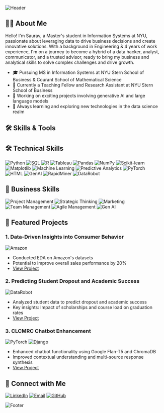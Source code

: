 ![Header](https://capsule-render.vercel.app/api?type=waving&color=gradient&height=300&section=header&text=Saurav%20Premkumar&fontSize=90&animation=fadeIn&fontAlignY=38&desc=Data%20Science%20Enthusiast%20|%20NYU%20Graduate%20Student&descAlignY=51&descAlign=62)

## 👨‍💻 About Me

Hello! I'm Saurav, a Master's student in Information Systems at NYU, passionate about leveraging data to drive business decisions and create innovative solutions. With a background in Engineering & 4 years of work experience, I'm on a journey to become a hybrid of a data hacker, analyst, communicator, and a trusted advisor, ready to bring my business and analytical skills to solve complex challenges and drive growth.

- 🎓 Pursuing MS in Information Systems at NYU Stern School of Business & Courant School of Mathematical Science
- 💼 Currently a Teaching Fellow and Research Assistant at NYU Stern School of Business
- 🚀 Working on exciting projects involving generative AI and large language models
- 🌱 Always learning and exploring new technologies in the data science realm

## 🛠️ Skills & Tools

## 🛠️ Technical Skills

![Python](https://img.shields.io/badge/-Python-3776AB?style=flat&logo=Python&logoColor=white)
![SQL](https://img.shields.io/badge/-SQL-4479A1?style=flat&logo=MySQL&logoColor=white)
![R](https://img.shields.io/badge/-R-276DC3?style=flat&logo=R&logoColor=white)
![Tableau](https://img.shields.io/badge/-Tableau-E97627?style=flat&logo=Tableau&logoColor=white)
![Pandas](https://img.shields.io/badge/-Pandas-150458?style=flat&logo=Pandas&logoColor=white)
![NumPy](https://img.shields.io/badge/-NumPy-013243?style=flat&logo=NumPy&logoColor=white)
![Scikit-learn](https://img.shields.io/badge/-Scikit--learn-F7931E?style=flat&logo=scikit-learn&logoColor=white)
![Matplotlib](https://img.shields.io/badge/-Matplotlib-11557c?style=flat&logo=Python&logoColor=white)
![Machine Learning](https://img.shields.io/badge/-Machine%20Learning-01D277?style=flat&logoColor=white)
![Predictive Analytics](https://img.shields.io/badge/-Predictive%20Analytics-FF6F00?style=flat&logoColor=white)
![PyTorch](https://img.shields.io/badge/-PyTorch-EE4C2C?style=flat&logo=PyTorch&logoColor=white)
![HTML](https://img.shields.io/badge/-HTML-E34F26?style=flat&logo=HTML5&logoColor=white)
![GenAI](https://img.shields.io/badge/-GenAI-7B68EE?style=flat&logoColor=white)
![RapidMiner](https://img.shields.io/badge/-RapidMiner-3399FF?style=flat&logoColor=white)
![DataRobot](https://img.shields.io/badge/-DataRobot-13B5EA?style=flat&logoColor=white)

## 💼 Business Skills

![Project Management](https://img.shields.io/badge/-Project%20Management-0078D7?style=flat&logoColor=white)
![Strategic Thinking](https://img.shields.io/badge/-Strategic%20Thinking-2C3E50?style=flat&logoColor=white)
![Marketing](https://img.shields.io/badge/-Marketing-FF6B6B?style=flat&logoColor=white)
![Team Management](https://img.shields.io/badge/-Team%20Management-4CAF50?style=flat&logoColor=white)
![Agile Management](https://img.shields.io/badge/-Agile%20Management-009688?style=flat&logoColor=white)
![Gen AI](https://img.shields.io/badge/-Gen%20AI-7B68EE?style=flat&logoColor=white)

## 🚀 Featured Projects

### 1. Data-Driven Insights into Consumer Behavior
![Amazon](https://img.shields.io/badge/-Amazon-FF9900?style=flat&logo=Amazon&logoColor=white)
- Conducted EDA on Amazon's datasets
- Potential to improve overall sales performance by 20%
- [View Project](link_to_project)

### 2. Predicting Student Dropout and Academic Success
![DataRobot](https://img.shields.io/badge/-DataRobot-13B5EA?style=flat&logo=DataRobot&logoColor=white)
- Analyzed student data to predict dropout and academic success
- Key insights: Impact of scholarships and course load on graduation rates
- [View Project](link_to_project)

### 3. CLCMRC Chatbot Enhancement
![PyTorch](https://img.shields.io/badge/-PyTorch-EE4C2C?style=flat&logo=PyTorch&logoColor=white)
![Django](https://img.shields.io/badge/-Django-092E20?style=flat&logo=Django&logoColor=white)
- Enhanced chatbot functionality using Google Flan-T5 and ChromaDB
- Improved contextual understanding and multi-source response synthesis
- [View Project](link_to_project)


## 🤝 Connect with Me

[![LinkedIn](https://img.shields.io/badge/-LinkedIn-0077B5?style=flat&logo=LinkedIn&logoColor=white)](https://www.linkedin.com/in/sauravpk)
[![Email](https://img.shields.io/badge/-Email-D14836?style=flat&logo=Gmail&logoColor=white)](mailto:sp7818@nyu.edu)
[![GitHub](https://img.shields.io/badge/-GitHub-181717?style=flat&logo=GitHub&logoColor=white)](https://github.com/saurav16997)

![Footer](https://capsule-render.vercel.app/api?type=waving&color=gradient&height=200&section=footer)

